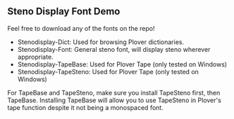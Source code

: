 ## Steno Display Font Demo

Feel free to download any of the fonts on the repo!

- Stenodisplay-Dict: Used for browsing Plover dictionaries.
- Stenodisplay-Font: General steno font, will display steno wherever appropriate.
- Stenodisplay-TapeBase: Used for Plover Tape (only tested on Windows)
- Stenodisplay-TapeSteno: Used for Plover Tape (only tested on Windows)

For TapeBase and TapeSteno, make sure you install TapeSteno first, then TapeBase. Installing TapeBase will allow you to use TapeSteno in Plover's tape function despite it not being a monospaced font.
